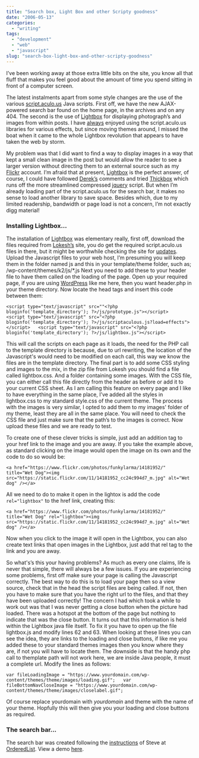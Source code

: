 ```yaml
---
title: "Search box, Light Box and other Scripty goodness"
date: "2006-05-13"
categories:
  - "writing"
tags:
  - "development"
  - "web"
  - "javascript"
slug: "search-box-light-box-and-other-scripty-goodness"
---
```


I’ve been working away at those extra little bits on the site, you know all that fluff that makes you feel good about the amount of time you spend sitting in front of a computer screen.

The latest instalments apart from some style changes are the use of the various [script.aculo.us](https://script.aculo.us/) Java scripts. First off, we have the new AJAX-powered search bar found on the home page, in the archives and on any 404. The second is the use of [Lightbox](https://www.huddletogether.com/projects/lightbox2/) for displaying photograph’s and images from within posts.
I have [always](https://adamchamberlin.info/2005/11/ajaxy-sidebar-menu-options/) enjoyed using the script.aculo.us libraries for various effects, but since moving themes around, I missed the boat when it came to the whole Lightbox revolution that appears to have taken the web by storm.

My problem was that I did want to find a way to display images in a way that kept a small clean image in the post but would allow the reader to see a larger version without directing them to an external source such as my [Flickr](https://www.flickr.com/photos/funkylarma/) account. I’m afraid that at present, [Lightbox](https://www.huddletogether.com/projects/lightbox2/) is the perfect answer, of course, I could have followed [Derek’s](https://5thirtyone.com/archives/233) comments and tried [Thickbox](https://codylindley.com/) which runs off the more streamlined compressed [jquery](https://jquery.com/) script. But when I’m already loading part of the script.aculo.us for the search bar, it makes no sense to load another library to save space. Besides which, due to my limited readership, bandwidth or page load is not a concern, I’m not exactly digg material!

### Installing Lightbox…

 <!-- [![Wet dog][image-1]][9] -->

The installation of [Lightbox](https://www.huddletogether.com/projects/lightbox2/) was elementary really, first off, download the files required from [Lokesh’s](https://www.huddletogether.com/) site, you do get the required script.aculo.us files in there, but it might be worthwhile checking the site for [updates](https://script.aculo.us/downloads).
Upload the Javascript files to your web host, I’m presuming you will keep them in the folder named js and this in your template/theme folder, such as; /wp-content/themes/k2/js/\*.js
Next you need to add these to your header file to have them called on the loading of the page. Open up your required page, if you are using [WordPress](https://www.wordpress.org) like me here, then you want header.php in your theme directory. Now locate the head tags and insert this code between them:

`<script type="text/javascript" src=""<?php bloginfo('template_directory'); ?>/js/prototype.js"></script>   <script type="text/javascript" src="<?php bloginfo('template_directory'); ?>/js/scriptaculous.js?load=effects"></script>   <script type="text/javascript" src="<?php bloginfo('template_directory'); ?>/js/lightbox.js"></script>`

This will call the scripts on each page as it loads, the need for the PHP call to the template directory is because, due to url rewriting, the location of the Javascript's would need to be modified on each call, this way we know the files are in the template directory.
The final part is to add some CSS styling and images to the mix, in the zip file from Lokesh you should find a file called lightbox.css. And a folder containing some images.
With the CSS file, you can either call this file directly from the header as before or add it to your current CSS sheet. As I am calling this feature on every page and I like to have everything in the same place, I’ve added all the styles in lightbox.css to my standard style.css of the current theme.
The process with the images is very similar, I opted to add them to my images' folder of my theme, least they are all in the same place. You will need to check the CSS file and just make sure that the path’s to the images is correct. Now upload these files and we are ready to test.

To create one of these clever tricks is simple, just add an addition tag to your href link to the image and you are away. If you take the example above, as standard clicking on the image would open the image on its own and the code to do so would be:

`<a href="https://www.flickr.com/photos/funkylarma/14181952/" title="Wet Dog"><img src="https://static.flickr.com/11/14181952_cc24c994d7_m.jpg" alt="Wet dog" /></a>`

All we need to do to make it open in the lightox is add the code `rel="lightbox"` to the href link, creating this:

`<a href="https://www.flickr.com/photos/funkylarma/14181952/" title="Wet Dog" rel="lightbox"><img src="https://static.flickr.com/11/14181952_cc24c994d7_m.jpg" alt="Wet dog" /></a>`

Now when you click to the image it will open in the Lightbox, you can also create text links that open images in the Lightbox, just add that rel tag to the link and you are away.

So what's’s this your having problems? As much as every one claims, life is never that simple, there will always be a few issues. If you are experiencing some problems, first off make sure your page is calling the Javascript correctly. The best way to do this is to load your page then so a view source, check that in the head the script files are being called. If not, then you have to make sure that you have the right url to the files, and that they have been uploaded correctly!
The concern I had which took a while to work out was that I was never getting a close button when the picture had loaded. There was a hotspot at the bottom of the page but nothing to indicate that was the close button. It turns out that this information is held within the Lightbox java file itself. To fix it you have to open up the file lightbox.js and modify lines 62 and 63.
When looking at these lines you can see the idea, they are links to the loading and close buttons, if like me you added these to your standard themes images then you know where they are, if not you will have to locate them. The downside is that the handy php call to themplate path will not work here, we are inside Java people, it must a complete url. Modify the lines as follows:

`var fileLoadingImage = "https://www.yourdomain.com/wp-content/themes/theme/images/loading.gif";   var fileBottomNavCloseImage = "https://www.yourdomain.com/wp-content/themes/theme/images/closelabel.gif";`

Of course replace yourdomain with _yourdomain_ and theme with the name of your theme. Hopfully this will then give you your loading and close buttons as required.

### The search bar…

The search bar was created following the [instructions](https://orderedlist.com/) of Steve at [OrderedList](https://orderedlist.com/). View a demo [here](https://orderedlist.com/demos/livesearch/).
